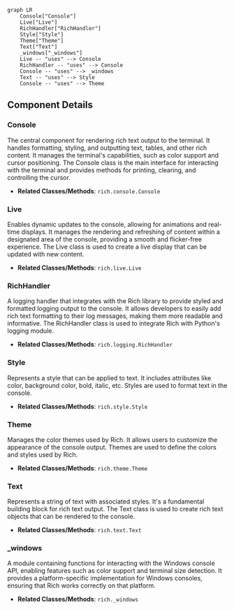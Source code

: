 ```mermaid
graph LR
    Console["Console"]
    Live["Live"]
    RichHandler["RichHandler"]
    Style["Style"]
    Theme["Theme"]
    Text["Text"]
    _windows["_windows"]
    Live -- "uses" --> Console
    RichHandler -- "uses" --> Console
    Console -- "uses" --> _windows
    Text -- "uses" --> Style
    Console -- "uses" --> Theme
```

## Component Details

### Console
The central component for rendering rich text output to the terminal. It handles formatting, styling, and outputting text, tables, and other rich content. It manages the terminal's capabilities, such as color support and cursor positioning. The Console class is the main interface for interacting with the terminal and provides methods for printing, clearing, and controlling the cursor.
- **Related Classes/Methods**: `rich.console.Console`

### Live
Enables dynamic updates to the console, allowing for animations and real-time displays. It manages the rendering and refreshing of content within a designated area of the console, providing a smooth and flicker-free experience. The Live class is used to create a live display that can be updated with new content.
- **Related Classes/Methods**: `rich.live.Live`

### RichHandler
A logging handler that integrates with the Rich library to provide styled and formatted logging output to the console. It allows developers to easily add rich text formatting to their log messages, making them more readable and informative. The RichHandler class is used to integrate Rich with Python's logging module.
- **Related Classes/Methods**: `rich.logging.RichHandler`

### Style
Represents a style that can be applied to text. It includes attributes like color, background color, bold, italic, etc. Styles are used to format text in the console.
- **Related Classes/Methods**: `rich.style.Style`

### Theme
Manages the color themes used by Rich. It allows users to customize the appearance of the console output. Themes are used to define the colors and styles used by Rich.
- **Related Classes/Methods**: `rich.theme.Theme`

### Text
Represents a string of text with associated styles. It's a fundamental building block for rich text output. The Text class is used to create rich text objects that can be rendered to the console.
- **Related Classes/Methods**: `rich.text.Text`

### _windows
A module containing functions for interacting with the Windows console API, enabling features such as color support and terminal size detection. It provides a platform-specific implementation for Windows consoles, ensuring that Rich works correctly on that platform.
- **Related Classes/Methods**: `rich._windows`
